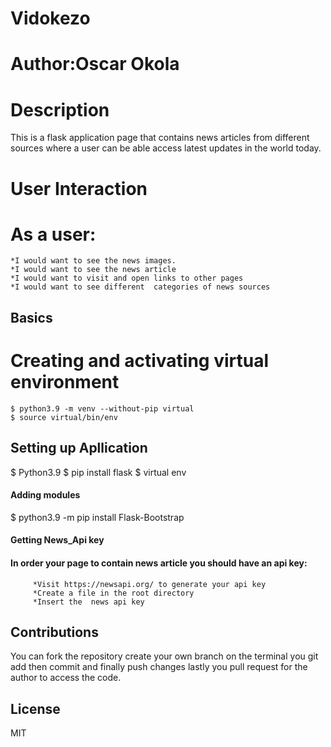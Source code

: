 # Vidokezo
 # Author:Oscar Okola
 # Description
 This is a flask application page that contains news articles from different sources where a user can be able access latest updates in the world today.

 # User Interaction
 # As a user:
    *I would want to see the news images.
    *I would want to see the news article
    *I would want to visit and open links to other pages
    *I would want to see different  categories of news sources
 
 ## Basics
 # Creating and activating virtual environment
    $ python3.9 -m venv --without-pip virtual
    $ source virtual/bin/env

 ## Setting up Apllication
   $ Python3.9
   $ pip install flask
   $ virtual env
    
 #### Adding modules
  $ python3.9 -m pip install Flask-Bootstrap
  
  #### Getting News_Api key
  #### In order your page to contain news article you should have an api key:
         *Visit https://newsapi.org/ to generate your api key
         *Create a file in the root directory 
         *Insert the  news api key
    
    

 ## Contributions
 You can fork the repository create your own branch on the terminal you git add then commit and finally push changes lastly
 you pull request for the author to access the code.
 
 ## License
 MIT
